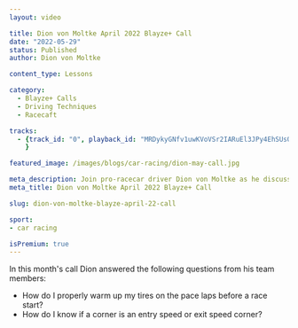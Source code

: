 ```yaml
---
layout: video

title: Dion von Moltke April 2022 Blayze+ Call
date: "2022-05-29"
status: Published
author: Dion von Moltke

content_type: Lessons

category:
  - Blayze+ Calls
  - Driving Techniques
  - Racecaft

tracks:
  - {track_id: "0", playback_id: "MRDykyGNfv1uwKVoVSr2IARuEl3JPy4EhSUsQvZGKCg", lesson_name: "Dion von Moltke April 2022 Blayze+ Call", lesson_desc: "In this month's call Dion answered the following questions from his team members:<br/><li>How do I properly warm up my tires on the pace laps before a race start?</li><br /><li>How do I know if a corner is an entry speed or exit speed corner? </li><br /><li>It's been 5 months since I've been in the car... How do I get up to speed quickly again?</li><br />"
	}

featured_image: /images/blogs/car-racing/dion-may-call.jpg

meta_description: Join pro-racecar driver Dion von Moltke as he discusses how to properly warm up your tires on the race start.  Dion also dives into how to identify entry and exit speed corners.
meta_title: Dion von Moltke April 2022 Blayze+ Call

slug: dion-von-moltke-blayze-april-22-call

sport:
- car racing

isPremium: true
---
```

In this month's call Dion answered the following questions from his team members:
- How do I properly warm up my tires on the pace laps before a race start?
- How do I know if a corner is an entry speed or exit speed corner?  


